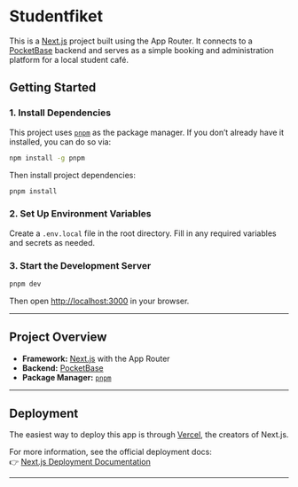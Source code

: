 # Studentfiket

This is a [Next.js](https://nextjs.org/) project built using the App Router. It connects to a [PocketBase](https://pocketbase.io/) backend and serves as a simple booking and administration platform for a local student café.

## Getting Started

### 1. Install Dependencies

This project uses [`pnpm`](https://pnpm.io) as the package manager. If you don’t already have it installed, you can do so via:

```bash
npm install -g pnpm
```

Then install project dependencies:

```bash
pnpm install
```

### 2. Set Up Environment Variables

Create a `.env.local` file in the root directory.
Fill in any required variables and secrets as needed.

### 3. Start the Development Server

```bash
pnpm dev
```

Then open [http://localhost:3000](http://localhost:3000) in your browser.

---

## Project Overview

- **Framework:** [Next.js](https://nextjs.org/) with the App Router
- **Backend:** [PocketBase](https://pocketbase.io/)
- **Package Manager:** [`pnpm`](https://pnpm.io/)

---

## Deployment

The easiest way to deploy this app is through [Vercel](https://vercel.com/), the creators of Next.js.

For more information, see the official deployment docs:  
👉 [Next.js Deployment Documentation](https://nextjs.org/docs/app/building-your-application/deploying)

---
